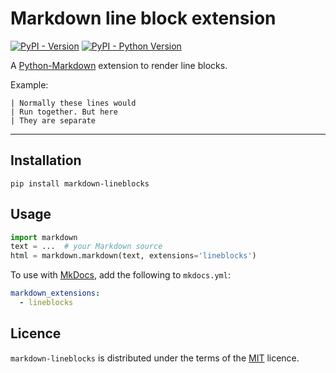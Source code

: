 # Markdown line block extension

[![PyPI - Version](https://img.shields.io/pypi/v/markdown-lineblocks.svg)](https://pypi.org/project/markdown-lineblocks)
[![PyPI - Python Version](https://img.shields.io/pypi/pyversions/markdown-lineblocks.svg)](https://pypi.org/project/markdown-lineblocks)

A [Python-Markdown](https://python-markdown.github.io/) extension to render line blocks.

Example:
```
| Normally these lines would
| Run together. But here
| They are separate
```


-----

## Installation

```console
pip install markdown-lineblocks
```

## Usage

```py
import markdown
text = ...  # your Markdown source
html = markdown.markdown(text, extensions='lineblocks')
```

To use with [MkDocs](https://www.mkdocs.org/), add the following to `mkdocs.yml`:
```yaml
markdown_extensions:
  - lineblocks
```


## Licence

`markdown-lineblocks` is distributed under the terms of the [MIT](https://spdx.org/licenses/MIT.html) licence.
